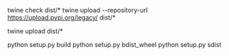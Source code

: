 twine check dist/*
twine upload --repository-url https://upload.pypi.org/legacy/ dist/*

twine upload dist/*



python setup.py build
python setup.py bdist_wheel
python setup.py sdist